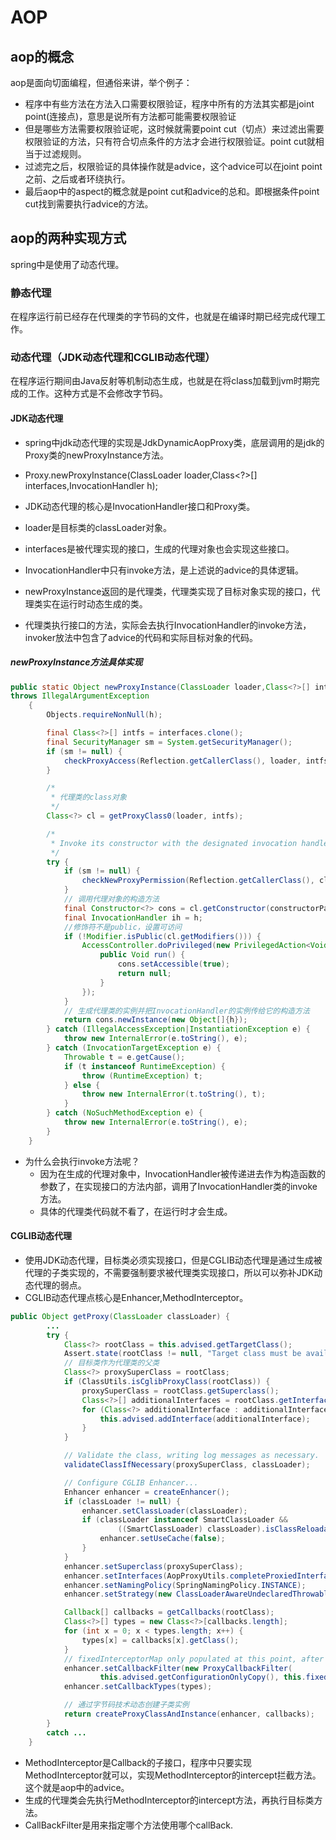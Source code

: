 # AOP
## aop的概念
aop是面向切面编程，但通俗来讲，举个例子：
- 程序中有些方法在方法入口需要权限验证，程序中所有的方法其实都是joint point(连接点)，意思是说所有方法都可能需要权限验证
- 但是哪些方法需要权限验证呢，这时候就需要point cut（切点）来过滤出需要权限验证的方法，只有符合切点条件的方法才会进行权限验证。point cut就相当于过滤规则。 
- 过滤完之后，权限验证的具体操作就是advice，这个advice可以在joint point之前、之后或者环绕执行。
- 最后aop中的aspect的概念就是point cut和advice的总和。即根据条件point cut找到需要执行advice的方法。

## aop的两种实现方式
spring中是使用了动态代理。
### 静态代理
在程序运行前已经存在代理类的字节码的文件，也就是在编译时期已经完成代理工作。

### 动态代理（JDK动态代理和CGLIB动态代理）
在程序运行期间由Java反射等机制动态生成，也就是在将class加载到jvm时期完成的工作。这种方式是不会修改字节码。
#### JDK动态代理
- spring中jdk动态代理的实现是JdkDynamicAopProxy类，底层调用的是jdk的Proxy类的newProxyInstance方法。
- Proxy.newProxyInstance(ClassLoader loader,Class<?>[] interfaces,InvocationHandler h);
- JDK动态代理的核心是InvocationHandler接口和Proxy类。
- loader是目标类的classLoader对象。
- interfaces是被代理实现的接口，生成的代理对象也会实现这些接口。
- InvocationHandler中只有invoke方法，是上述说的advice的具体逻辑。

- newProxyInstance返回的是代理类，代理类实现了目标对象实现的接口，代理类实在运行时动态生成的类。
- 代理类执行接口的方法，实际会去执行InvocationHandler的invoke方法，invoker放法中包含了advice的代码和实际目标对象的代码。

##### newProxyInstance方法具体实现
```java
public static Object newProxyInstance(ClassLoader loader,Class<?>[] interfaces,InvocationHandler h)
throws IllegalArgumentException
    {
        Objects.requireNonNull(h);

        final Class<?>[] intfs = interfaces.clone();
        final SecurityManager sm = System.getSecurityManager();
        if (sm != null) {
            checkProxyAccess(Reflection.getCallerClass(), loader, intfs);
        }

        /*
         * 代理类的class对象
         */
        Class<?> cl = getProxyClass0(loader, intfs);

        /*
         * Invoke its constructor with the designated invocation handler.
         */
        try {
            if (sm != null) {
                checkNewProxyPermission(Reflection.getCallerClass(), cl);
            }
            // 调用代理对象的构造方法
            final Constructor<?> cons = cl.getConstructor(constructorParams);
            final InvocationHandler ih = h;
            //修饰符不是public，设置可访问
            if (!Modifier.isPublic(cl.getModifiers())) {
                AccessController.doPrivileged(new PrivilegedAction<Void>() {
                    public Void run() {
                        cons.setAccessible(true);
                        return null;
                    }
                });
            }
            // 生成代理类的实例并把InvocationHandler的实例传给它的构造方法
            return cons.newInstance(new Object[]{h});
        } catch (IllegalAccessException|InstantiationException e) {
            throw new InternalError(e.toString(), e);
        } catch (InvocationTargetException e) {
            Throwable t = e.getCause();
            if (t instanceof RuntimeException) {
                throw (RuntimeException) t;
            } else {
                throw new InternalError(t.toString(), t);
            }
        } catch (NoSuchMethodException e) {
            throw new InternalError(e.toString(), e);
        }
    }
```

- 为什么会执行invoke方法呢？
    - 因为在生成的代理对象中，InvocationHandler被传递进去作为构造函数的参数了，在实现接口的方法内部，调用了InvocationHandler类的invoke方法。
    - 具体的代理类代码就不看了，在运行时才会生成。

#### CGLIB动态代理
- 使用JDK动态代理，目标类必须实现接口，但是CGLIB动态代理是通过生成被代理的子类实现的，不需要强制要求被代理类实现接口，所以可以弥补JDK动态代理的弱点。
- CGLIB动态代理点核心是Enhancer,MethodInterceptor。

```java
public Object getProxy(ClassLoader classLoader) {
		...
		try {
			Class<?> rootClass = this.advised.getTargetClass();
			Assert.state(rootClass != null, "Target class must be available for creating a CGLIB proxy");
            // 目标类作为代理类的父类
			Class<?> proxySuperClass = rootClass;
			if (ClassUtils.isCglibProxyClass(rootClass)) {
				proxySuperClass = rootClass.getSuperclass();
				Class<?>[] additionalInterfaces = rootClass.getInterfaces();
				for (Class<?> additionalInterface : additionalInterfaces) {
					this.advised.addInterface(additionalInterface);
				}
			}

			// Validate the class, writing log messages as necessary.
			validateClassIfNecessary(proxySuperClass, classLoader);

			// Configure CGLIB Enhancer...
			Enhancer enhancer = createEnhancer();
			if (classLoader != null) {
				enhancer.setClassLoader(classLoader);
				if (classLoader instanceof SmartClassLoader &&
						((SmartClassLoader) classLoader).isClassReloadable(proxySuperClass)) {
					enhancer.setUseCache(false);
				}
			}
			enhancer.setSuperclass(proxySuperClass);
			enhancer.setInterfaces(AopProxyUtils.completeProxiedInterfaces(this.advised));
			enhancer.setNamingPolicy(SpringNamingPolicy.INSTANCE);
			enhancer.setStrategy(new ClassLoaderAwareUndeclaredThrowableStrategy(classLoader));

			Callback[] callbacks = getCallbacks(rootClass);
			Class<?>[] types = new Class<?>[callbacks.length];
			for (int x = 0; x < types.length; x++) {
				types[x] = callbacks[x].getClass();
			}
			// fixedInterceptorMap only populated at this point, after getCallbacks call above
			enhancer.setCallbackFilter(new ProxyCallbackFilter(
					this.advised.getConfigurationOnlyCopy(), this.fixedInterceptorMap, this.fixedInterceptorOffset));
			enhancer.setCallbackTypes(types);

			// 通过字节码技术动态创建子类实例
			return createProxyClassAndInstance(enhancer, callbacks);
		}
		catch ...
	}
```
- MethodInterceptor是Callback的子接口，程序中只要实现MethodInterceptor就可以，实现MethodInterceptor的intercept拦截方法。这个就是aop中的advice。
- 生成的代理类会先执行MethodInterceptor的intercept方法，再执行目标类方法。
- CallBackFilter是用来指定哪个方法使用哪个callBack.


